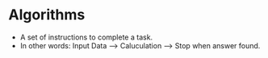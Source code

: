 # Algorithms

- A set of instructions to complete a task.
- In other words: Input Data --> Caluculation --> Stop when answer found.
